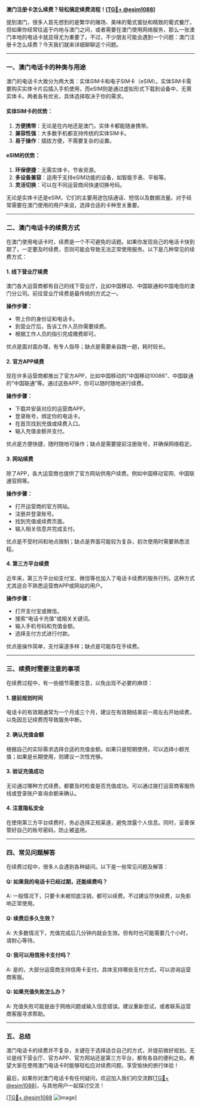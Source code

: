 **澳门注册卡怎么续费？轻松搞定续费流程！[[TG💪+ @esim1088](https://t.me/s/esim1088)]**

提到澳门，很多人首先想到的是繁华的赌场、美味的葡式蛋挞和精致的葡式餐厅。但如果你经常往返于内地与澳门之间，或者需要在澳门使用网络服务，那么一张澳门本地的电话卡就显得尤为重要了。不过，不少朋友可能会遇到一个问题：澳门注册卡怎么续费？今天我们就来详细聊聊这个问题。

---

### 一、澳门电话卡的种类与用途

澳门的电话卡大致分为两大类：实体SIM卡和电子SIM卡（eSIM）。实体SIM卡需要购买实体卡片后插入手机使用，而eSIM则是通过虚拟形式下载到设备中，无需实体卡。两者各有优劣，具体选择取决于你的需求。

#### 实体SIM卡的优势：
1. **方便携带**：无论是在内地还是澳门，实体卡都能随身携带。
2. **兼容性强**：大多数手机都支持传统的实体SIM卡。
3. **易于操作**：插拔方便，不需要复杂的设置。

#### eSIM的优势：
1. **环保便捷**：无需实体卡，节省资源。
2. **多设备兼容**：适用于支持eSIM功能的设备，如智能手表、平板等。
3. **灵活切换**：可以在不同运营商间快速切换号码。

无论是实体卡还是eSIM，它们的主要用途包括通话、短信以及数据流量。对于经常需要在澳门使用的用户来说，选择合适的卡种至关重要。

---

### 二、澳门电话卡的续费方式

在澳门使用电话卡时，续费是一个不可避免的话题。如果你发现自己的电话卡快到期了，一定要及时续费，否则可能会导致无法正常使用服务。以下是几种常见的续费方式：

#### 1. 线下营业厅续费
澳门各大运营商都有自己的线下营业厅，比如中国移动、中国联通和中国电信的澳门分公司。前往营业厅续费是最传统的方式之一。

**操作步骤：**
- 带上你的身份证和电话卡。
- 到营业厅后，告诉工作人员你需要续费。
- 根据工作人员的指引完成缴费即可。

优点是面对面办理，有专人指导；缺点是需要亲自跑一趟，耗时较长。

#### 2. 官方APP续费
现在许多运营商都推出了官方APP，比如中国移动的“中国移动10086”、中国联通的“中国联通”等。通过这些APP，你可以随时随地进行续费。

**操作步骤：**
- 下载并安装对应的运营商APP。
- 登录账号，绑定你的电话卡。
- 在首页找到充值或续费入口。
- 输入充值金额并支付。

优点是方便快捷，随时随地可操作；缺点是需要提前注册账号，并确保网络稳定。

#### 3. 网站续费
除了APP，各大运营商也提供了官方网站供用户续费。例如中国移动官网、中国联通官网等。

**操作步骤：**
- 打开运营商的官方网站。
- 注册并登录账号。
- 找到充值或续费页面。
- 输入相关信息并完成支付。

优点是不受时间和地点限制；缺点是界面可能较为复杂，初次使用时需要熟悉流程。

#### 4. 第三方平台续费
近年来，第三方平台如支付宝、微信等也加入了电话卡续费的服务行列。这种方式尤其适合不熟悉运营商APP或网站的用户。

**操作步骤：**
- 打开支付宝或微信。
- 搜索“电话卡充值”或相关关键词。
- 输入手机号码和充值金额。
- 选择支付方式进行付款。

优点是操作简单，支付渠道多样；缺点是可能存在手续费。

---

### 三、续费时需要注意的事项

在续费过程中，有一些细节需要注意，以免出现不必要的麻烦：

#### 1. 提前规划时间
电话卡的有效期通常为一个月或三个月，建议在有效期结束前一周左右开始续费，以免因忘记续费而导致服务中断。

#### 2. 确认充值金额
根据自己的实际需求选择合适的充值金额。如果只是短期使用，可以选择小额充值；如果是长期使用，则建议一次性充够。

#### 3. 验证充值成功
无论通过哪种方式续费，都要及时检查是否充值成功。可以通过拨打运营商客服热线或登录账户查询余额来确认。

#### 4. 注意隐私安全
在使用第三方平台续费时，务必选择正规渠道，避免泄露个人信息。同时，妥善保管好自己的账号密码，防止被盗用。

---

### 四、常见问题解答

在续费过程中，很多人会遇到各种疑问。以下是一些常见问题及解答：

#### Q: 如果我的电话卡已经过期，还能续费吗？
A: 一般情况下，只要卡未被彻底注销，都可以续费。不过建议尽快续费，以免影响正常使用。

#### Q: 续费后多久生效？
A: 大多数情况下，充值完成后几分钟内就会生效。但有时也可能需要几个小时，请耐心等待。

#### Q: 我可以用信用卡支付吗？
A: 是的，大部分运营商支持信用卡支付。具体支持哪些支付方式，可以咨询运营商客服。

#### Q: 如果充值失败怎么办？
A: 充值失败可能是由于网络问题或输入信息错误。建议重新尝试，或者联系运营商客服寻求帮助。

---

### 五、总结

澳门电话卡的续费并不复杂，关键在于选择适合自己的方式，并提前做好规划。无论是线下营业厅、官方APP、官方网站还是第三方平台，都有各自的便利之处。希望大家在使用澳门电话卡时能够轻松应对续费问题，享受愉快的旅行体验！

最后，如果你对澳门电话卡有任何疑问，欢迎加入我们的交流群[[TG💪+ @esim1088](https://t.me/s/esim1088)]，与其他用户一起探讨交流！

[[TG💪+ @esim1088](https://t.me/s/esim1088) ![Image](https://i.postimg.cc/4NQfJmqS/Snipaste-2025-05-13-00-14-12.png)]
